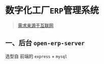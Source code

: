 # 数字化工厂`ERP`管理系统

> [需求来源于互联网](http://www.vip.pmyuanxing.com/04/start.html#p=index)



## 一、后台 `open-erp-server`

选型自 前端的 `express` + `mysql`